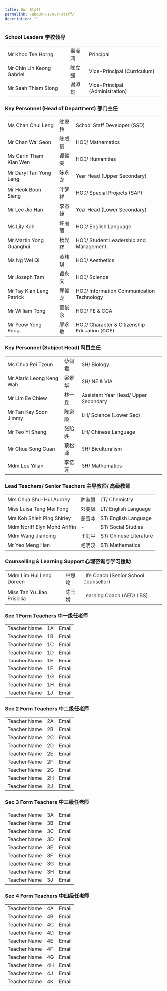 ```yaml
---
title: Our Staff
permalink: /about-us/our-staff/
description: ""
---
```

<h3>School Leaders 学校领导</h3>

<table style="width:100%">
 
  <tr>
    <td>Mr Khoo Tse Horng</td>
    <td>辜泽鸿</td>
    <td>Principal</td>
  </tr>
  <tr>
    <td>Mr Chin Lih Keong Gabriel</td>
    <td>陈立强</td>
    <td>Vice-Principal (Curriculum)</td>
  </tr>
  <tr>
    <td>Mr Seah Thiam Siong</td>
    <td>谢添雄</td>
    <td>Vice-Principal (Administration)</td>
  </tr>
</table>

<h3>Key Personnel (Head of Department) 部门主任</h3>

<table style="width:100%">
 
  <tr>
    <td>Ms Chan Chui Leng</td>
    <td>陈翠铃</td>
    <td>School Staff Developer (SSD)</td>
  </tr>
  <tr>
    <td>Mr Chan Wai Seon</td>
    <td>陈威信</td>
    <td>HOD/ Mathematics </td>
  </tr>
  <tr>
    <td>Ms Carin Tham Kian Wen</td>
    <td>谭健雯</td>
    <td>HOD/ Humanities</td>
  </tr>
	<tr>
    <td>Mr Daryl Tan Yong Leng</td>
    <td>陈永龙</td>
    <td>Year Head (Upper Secondary) </td>
  </tr>
	<tr>
    <td>Mr Heok Boon Siang</td>
    <td>叶梦祥</td>
    <td>HOD/ Special Projects (SAP)</td>
  </tr>
	<tr>
    <td>Mr Lee Jie Han </td>
    <td>李杰翰</td>
    <td>Year Head (Lower Secondary) </td>
  </tr>
	<tr>
    <td>Ms Lily Koh</td>
    <td>许丽丽</td>
    <td>HOD/ English Language</td>
  </tr>
	<tr>
    <td>Mr Martin Yong Guanghui</td>
    <td>杨光辉</td>
    <td>HOD/ Student Leadership and Management</td>
  </tr>
	 <tr>
    <td>Ms Ng Wei Qi</td>
    <td>黄玮琪</td>
    <td>HOD/ Aesthetics</td>
  </tr>
	 <tr>
    <td>Mr Joseph Tam</td>
    <td>谭永文</td>
    <td>HOD/ Science</td>
  </tr>
	 <tr>
    <td>Mr Tay Kian Leng Patrick</td>
    <td>郑健龙</td>
    <td>HOD/ Information Communication Technology</td>
  </tr>
	 <tr>
    <td>Mr William Tong</td>
    <td>董俊永</td>
    <td>HOD/ PE & CCA</td>
  </tr>
	 <tr>
    <td>Mr Yeow Yong Keng</td>
    <td>廖永敬</td>
    <td>HOD/ Character & Citizenship Education (CCE)</td>
  </tr>
</table>

 <h3>Key Personnel (Subject Head) 科目主任</h3>

<table style="width:100%">
 
  <tr>
    <td>Ms Chua Pei Tzeun</td>
    <td>蔡佩君</td>
    <td>SH/ Biology</td>
  </tr>
  <tr>
    <td>Mr Alaric Leong Keng Wah</td>
    <td>梁景华</td>
    <td>SH/ NE & VIA</td>
  </tr>
  <tr>
    <td>Mr Lim Ee Chiew </td>
    <td>林一丘</td>
    <td>Assistant Year Head/ Upper Secondary</td>
  </tr>
	<tr>
    <td>Mr Tan Kay Soon Jimmy</td>
    <td>陈家顺</td>
    <td>LH/ Science (Lower Sec)</td>
  </tr>
	<tr>
    <td>Mr Teo Yi Sheng</td>
    <td>张贻胜</td>
    <td>LH/ Chinese Language</td>
  </tr>
	<tr>
    <td>Mr Chua Song Guan</td>
    <td>蔡松源</td>
    <td>SH/ Biculturalism</td>
  </tr>
	<tr>
    <td>Mdm Lee Yilian</td>
    <td>李忆莲</td>
    <td>SH/ Mathematics</td>
  </tr>
	
</table>

 <h3>Lead Teachers/ Senior Teachers 主导教师/ 高级教师</h3>

<table style="width:100%">
 
  <tr>
    <td>Mrs Chua Shu-Hui Audrey</td>
    <td>陈淑慧</td>
    <td>LT/ Chemistry</td>
  </tr>
  <tr>
    <td>Miss Luisa Teng Mei Fong</td>
    <td>邓美凤</td>
    <td>LT/ English Language</td>
  </tr>
  <tr>
    <td>Mrs Koh Shieh Ping Shirley</td>
    <td>彭雪冰</td>
    <td>ST/ English Language</td>
  </tr>
	<tr>
    <td>Mdm Noriff Elyn Mohd Ariffin</td>
    <td>-</td>
    <td>ST/ Social Studies</td>
  </tr>
	<tr>
    <td>Mdm Wang Jianping</td>
    <td>王剑平</td>
    <td>ST/ Chinese Literature</td>
  </tr>
	<tr>
    <td>Mr Yeo Meng Han</td>
    <td>杨明汉</td>
    <td>ST/ Mathematics</td>
  </tr>
	
</table>

 <h3>Counselling & Learning Support 心理咨询与学习援助</h3>

<table style="width:100%">
 
  <tr>
    <td>Mdm Lim Hui Leng Doreen</td>
    <td>林惠玲</td>
    <td>Life Coach (Senior School Counsellor)</td>
  </tr>
  <tr>
    <td>Miss Tan Yu Jiao Priscilia</td>
    <td>陈玉娇</td>
    <td>Learning Coach (AED/ LBS)</td>
  </tr>
	
</table>

<h3>Sec 1 Form Teachers 中一级任老师</h3>

<table style="width:100%">
 
  <tr>
    <td>Teacher Name</td>
    <td>1A</td>
    <td>Email</td>
  </tr>
 <tr>
    <td>Teacher Name</td>
    <td>1B</td>
    <td>Email</td>
  </tr>
	 <tr>
    <td>Teacher Name</td>
    <td>1C</td>
    <td>Email</td>
  </tr>
	 <tr>
    <td>Teacher Name</td>
    <td>1D</td>
    <td>Email</td>
  </tr>
	 <tr>
    <td>Teacher Name</td>
    <td>1E</td>
    <td>Email</td>
  </tr>
	 <tr>
    <td>Teacher Name</td>
    <td>1F</td>
    <td>Email</td>
  </tr>
	 <tr>
    <td>Teacher Name</td>
    <td>1G</td>
    <td>Email</td>
  </tr>
	 <tr>
    <td>Teacher Name</td>
    <td>1H</td>
    <td>Email</td>
  </tr>
	 <tr>
    <td>Teacher Name</td>
    <td>1J</td>
    <td>Email</td>
  </tr>
	
</table>

<h3>Sec 2 Form Teachers 中二级任老师</h3>

<table style="width:100%">
 
  <tr>
    <td>Teacher Name</td>
    <td>2A</td>
    <td>Email</td>
  </tr>
 <tr>
    <td>Teacher Name</td>
    <td>2B</td>
    <td>Email</td>
  </tr>
	 <tr>
    <td>Teacher Name</td>
    <td>2C</td>
    <td>Email</td>
  </tr>
	 <tr>
    <td>Teacher Name</td>
    <td>2D</td>
    <td>Email</td>
  </tr>
	 <tr>
    <td>Teacher Name</td>
    <td>2E</td>
    <td>Email</td>
  </tr>
	 <tr>
    <td>Teacher Name</td>
    <td>2F</td>
    <td>Email</td>
  </tr>
	 <tr>
    <td>Teacher Name</td>
    <td>2G</td>
    <td>Email</td>
  </tr>
	 <tr>
    <td>Teacher Name</td>
    <td>2H</td>
    <td>Email</td>
  </tr>
	 <tr>
    <td>Teacher Name</td>
    <td>2J</td>
    <td>Email</td>
  </tr>
	
</table>

<h3>Sec 3 Form Teachers 中三级任老师</h3>

<table style="width:100%">
 
  <tr>
    <td>Teacher Name</td>
    <td>3A</td>
    <td>Email</td>
  </tr>
 <tr>
    <td>Teacher Name</td>
    <td>3B</td>
    <td>Email</td>
  </tr>
	 <tr>
    <td>Teacher Name</td>
    <td>3C</td>
    <td>Email</td>
  </tr>
	 <tr>
    <td>Teacher Name</td>
    <td>3D</td>
    <td>Email</td>
  </tr>
	 <tr>
    <td>Teacher Name</td>
    <td>3E</td>
    <td>Email</td>
  </tr>
	 <tr>
    <td>Teacher Name</td>
    <td>3F</td>
    <td>Email</td>
  </tr>
	 <tr>
    <td>Teacher Name</td>
    <td>3G</td>
    <td>Email</td>
  </tr>
	 <tr>
    <td>Teacher Name</td>
    <td>3H</td>
    <td>Email</td>
  </tr>
	 <tr>
    <td>Teacher Name</td>
    <td>3J</td>
    <td>Email</td>
  </tr>
	
</table>

<h3>Sec 4 Form Teachers 中四级任老师</h3>

<table style="width:100%">
 
  <tr>
    <td>Teacher Name</td>
    <td>4A</td>
    <td>Email</td>
  </tr>
 <tr>
    <td>Teacher Name</td>
    <td>4B</td>
    <td>Email</td>
  </tr>
	 <tr>
    <td>Teacher Name</td>
    <td>4C</td>
    <td>Email</td>
  </tr>
	 <tr>
    <td>Teacher Name</td>
    <td>4D</td>
    <td>Email</td>
  </tr>
	 <tr>
    <td>Teacher Name</td>
    <td>4E</td>
    <td>Email</td>
  </tr>
	 <tr>
    <td>Teacher Name</td>
    <td>4F</td>
    <td>Email</td>
  </tr>
	 <tr>
    <td>Teacher Name</td>
    <td>4G</td>
    <td>Email</td>
  </tr>
	 <tr>
    <td>Teacher Name</td>
    <td>4H</td>
    <td>Email</td>
  </tr>
	 <tr>
    <td>Teacher Name</td>
    <td>4J</td>
    <td>Email</td>
  </tr>
	<tr>
    <td>Teacher Name</td>
    <td>4K</td>
    <td>Email</td>
  </tr>
	
</table>

